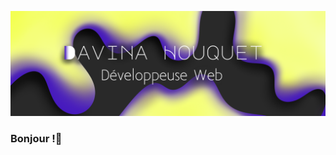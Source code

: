 ![](https://github.com/davinahouquet/davinahouquet/blob/main/davina_houquet_cover.png)

### Bonjour !👋

